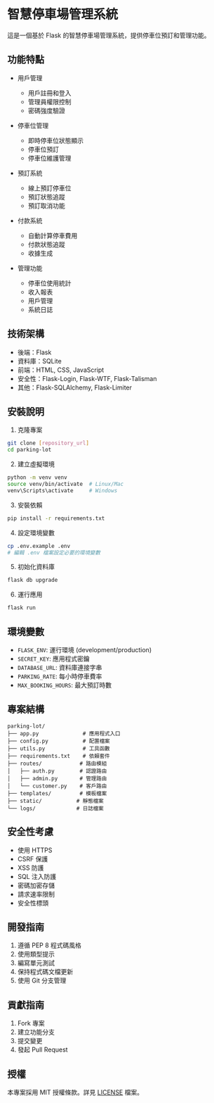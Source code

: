 # 智慧停車場管理系統

這是一個基於 Flask 的智慧停車場管理系統，提供停車位預訂和管理功能。

## 功能特點

- 用戶管理
  - 用戶註冊和登入
  - 管理員權限控制
  - 密碼強度驗證

- 停車位管理
  - 即時停車位狀態顯示
  - 停車位預訂
  - 停車位維護管理

- 預訂系統
  - 線上預訂停車位
  - 預訂狀態追蹤
  - 預訂取消功能

- 付款系統
  - 自動計算停車費用
  - 付款狀態追蹤
  - 收據生成

- 管理功能
  - 停車位使用統計
  - 收入報表
  - 用戶管理
  - 系統日誌

## 技術架構

- 後端：Flask
- 資料庫：SQLite
- 前端：HTML, CSS, JavaScript
- 安全性：Flask-Login, Flask-WTF, Flask-Talisman
- 其他：Flask-SQLAlchemy, Flask-Limiter

## 安裝說明

1. 克隆專案
```bash
git clone [repository_url]
cd parking-lot
```

2. 建立虛擬環境
```bash
python -m venv venv
source venv/bin/activate  # Linux/Mac
venv\Scripts\activate     # Windows
```

3. 安裝依賴
```bash
pip install -r requirements.txt
```

4. 設定環境變數
```bash
cp .env.example .env
# 編輯 .env 檔案設定必要的環境變數
```

5. 初始化資料庫
```bash
flask db upgrade
```

6. 運行應用
```bash
flask run
```

## 環境變數

- `FLASK_ENV`: 運行環境 (development/production)
- `SECRET_KEY`: 應用程式密鑰
- `DATABASE_URL`: 資料庫連接字串
- `PARKING_RATE`: 每小時停車費率
- `MAX_BOOKING_HOURS`: 最大預訂時數

## 專案結構

```
parking-lot/
├── app.py              # 應用程式入口
├── config.py           # 配置檔案
├── utils.py            # 工具函數
├── requirements.txt    # 依賴套件
├── routes/            # 路由模組
│   ├── auth.py        # 認證路由
│   ├── admin.py       # 管理路由
│   └── customer.py    # 客戶路由
├── templates/         # 模板檔案
├── static/           # 靜態檔案
└── logs/             # 日誌檔案
```

## 安全性考慮

- 使用 HTTPS
- CSRF 保護
- XSS 防護
- SQL 注入防護
- 密碼加密存儲
- 請求速率限制
- 安全性標頭

## 開發指南

1. 遵循 PEP 8 程式碼風格
2. 使用類型提示
3. 編寫單元測試
4. 保持程式碼文檔更新
5. 使用 Git 分支管理

## 貢獻指南

1. Fork 專案
2. 建立功能分支
3. 提交變更
4. 發起 Pull Request

## 授權

本專案採用 MIT 授權條款。詳見 [LICENSE](LICENSE) 檔案。
